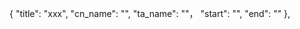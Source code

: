 {
        "title": "xxx",
        "cn_name": "",
        "ta_name": ""，
        "start": "",
        "end": ""
    },
